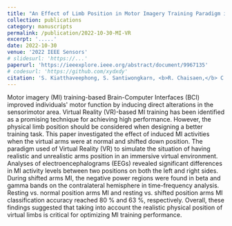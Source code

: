 ```yaml
---
title: "An Effect of Limb Position in Motor Imagery Training Paradigm in Immersive Virtual Environment"
collection: publications
category: manuscripts
permalink: /publication/2022-10-30-MI-VR
excerpt: '.....'
date: 2022-10-30
venue: '2022 IEEE Sensors'
# slidesurl: 'https://...'
paperurl: 'https://ieeexplore.ieee.org/abstract/document/9967135'
# codesurl: 'https://github.com/xydxdy'
citation: 'S. Kiatthaveephong, S. Santiwongkarn, <b>R. Chaisaen,</b> C. Rungsilp, T. Yagi and T. Wilaiprasitporn, &quot;<b>An Effect of Limb Position in Motor Imagery Training Paradigm in Immersive Virtual Environment</b>&quot; in <i>2022 IEEE Sensors,</i> Dallas, TX, USA, 2022, pp. 1-4.'
---
```

Motor imagery (MI) training-based Brain-Computer Interfaces (BCI) improved individuals' motor function by inducing direct alterations in the sensorimotor area. Virtual Reality (VR)-based MI training has been identified as a promising technique for achieving high performance. However, the physical limb position should be considered when designing a better training task. This paper investigated the effect of induced MI activities when the virtual arms were at normal and shifted down position. The paradigm used of Virtual Reality (VR) to simulate the situation of having realistic and unrealistic arms position in an immersive virtual environment. Analyses of electroencephalograms (EEGs) revealed significant differences in MI activity levels between two positions on both the left and right sides. During shifted arms MI, the negative power regions were found in beta and gamma bands on the contralateral hemisphere in time-frequency analysis. Resting vs. normal position arms MI and resting vs. shifted position arms MI classification accuracy reached 80 % and 63 %, respectively. Overall, these findings suggested that taking into account the realistic physical position of virtual limbs is critical for optimizing MI training performance.
